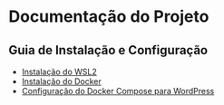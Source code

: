 # Documentação do Projeto

## Guia de Instalação e Configuração
- [Instalação do WSL2](documentation/wsl/wsl2.md)
- [Instalação do Docker](documentation/docker/docker.md)
- [Configuração do Docker Compose para WordPress](documentation/docker/docker_compose.md)

